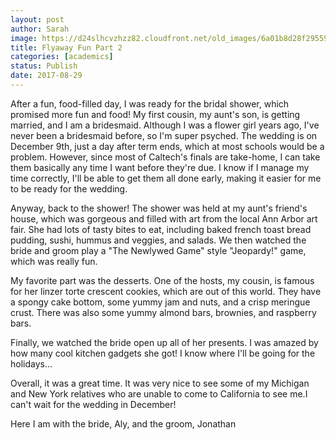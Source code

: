 ```yaml
---
layout: post
author: Sarah
image: https://d24slhcvzhzz82.cloudfront.net/old_images/6a01b8d28f2955970c01b8d29ee6fc970c-pi.jpg
title: Flyaway Fun Part 2
categories: [academics]
status: Publish
date: 2017-08-29
---
```



After a fun, food-filled day, I was ready for the bridal shower, which promised more fun and food! My first cousin, my aunt's son, is getting married, and I am a bridesmaid. Although I was a flower girl years ago, I've never been a bridesmaid before, so I'm super psyched. The wedding is on December 9th, just a day after term ends, which at most schools would be a problem. However, since most of Caltech's finals are take-home, I can take them basically any time I want before they're due. I know if I manage my time correctly, I'll be able to get them all done early, making it easier for me to be ready for the wedding.

  Anyway, back to the shower! The shower was held at my aunt's friend's house, which was gorgeous and filled with art from the local Ann Arbor art fair. She had lots of tasty bites to eat, including baked french toast bread pudding, sushi, hummus and veggies, and salads. We then watched the bride and groom play a "The Newlywed Game" style "Jeopardy!" game, which was really fun.

My favorite part was the desserts. One of the hosts, my cousin, is famous for her linzer torte crescent cookies, which are out of this world. They have a spongy cake bottom, some yummy jam and nuts, and a crisp meringue crust. There was also some yummy almond bars, brownies, and raspberry bars.

Finally, we watched the bride open up all of her presents. I was amazed by how many cool kitchen gadgets she got! I know where I'll be going for the holidays...

Overall, it was a great time. It was very nice to see some of my Michigan and New York relatives who are unable to come to California to see me.I can't wait for the wedding in December!

<div class="photo-caption caption-xid-6a01b8d28f2955970c01b8d29ee6fc970c" id="caption-xid-6a01b8d28f2955970c01b8d29ee6fc970c">Here I am with the bride, Aly, and the groom, Jonathan

